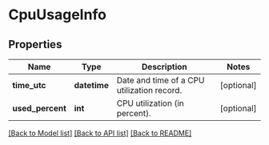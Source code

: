 # CpuUsageInfo

## Properties
Name | Type | Description | Notes
------------ | ------------- | ------------- | -------------
**time_utc** | **datetime** | Date and time of a CPU utilization record. | [optional] 
**used_percent** | **int** | CPU utilization (in percent). | [optional] 

[[Back to Model list]](../README.md#documentation-for-models) [[Back to API list]](../README.md#documentation-for-api-endpoints) [[Back to README]](../README.md)

